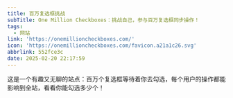 ```yaml
---
title: 百万复选框挑战
subTitle: One Million Checkboxes：挑战自己，参与百万复选框同步操作！
tags:
  - 网站
link: 'https://onemillioncheckboxes.com/'
icon: 'https://onemillioncheckboxes.com/favicon.a21a1c26.svg'
abbrlink: 552fce3c
date: 2025-02-20 22:17:59
---
```


这是一个有趣又无聊的站点：百万个复选框等待着你去勾选，每个用户的操作都能影响到全站，看看你能勾选多少个！